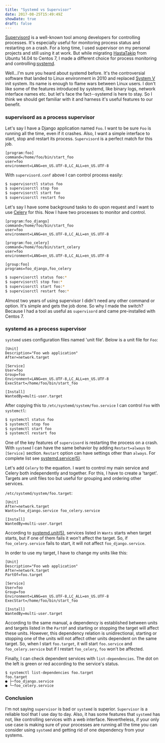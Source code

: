 ```yaml
---
title: "Systemd vs Supervisor"
date: 2017-08-25T15:49:49Z
showDate: true
draft: false
---
```


[Supervisord](http://supervisord.org/) is a well-known tool among developers
for controlling processes. It's especially useful for monitoring process status
and restarting on a crash. For a long time, I used supervisor on my personal
projects and still using it at work. But while migrating
[HastaTakip](https://github.com/egegunes/hastatakip) from Ubuntu 14.04 to
Centos 7, I made a different choice for process monitoring and
controlling:[systemd](https://www.freedesktop.org/wiki/Software/systemd/).

Well...I'm sure you heard about systemd before. It's the controversial software
that landed to Linux environment in 2010 and replaced [System
V](https://en.wikipedia.org/wiki/UNIX_System_V) init system. Its name is enough
to flame wars between Linux users. I don't like some of the features introduced
by systemd, like binary logs, network interface names etc. but let's face the
fact--systemd is here to stay. So I think we should get familiar with it and
harness it's useful features to our benefit.

### supervisord as a process supervisor

Let's say I have a Django application named `Foo`. I want to be sure `Foo` is
running all the time, even if it crashes. Also, I want a simple interface to
start, stop and restart its process. `Supervisord` is a perfect match for this
job.

```
[program:foo]
command=/home/foo/bin/start_foo
user=foo
environment=LANG=en_US.UTF-8,LC_ALL=en_US.UTF-8
```

With `supervisord.conf` above I can control process easily:

```sh
$ supervisorctl status foo
$ supervisorctl stop foo
$ supervisorctl start foo
$ supervisorctl restart foo
```

Let's say I have some background tasks to do upon request and I want to use
[Celery](http://www.celeryproject.org/) for this. Now I have two processes to
monitor and control.

```
[program:foo_django]
command=/home/foo/bin/start_foo
user=foo
environment=LANG=en_US.UTF-8,LC_ALL=en_US.UTF-8

[program:foo_celery]
command=/home/foo/bin/start_celery
user=foo
environment=LANG=en_US.UTF-8,LC_ALL=en_US.UTF-8

[group:foo]
programs=foo_django,foo_celery
```

```sh
$ supervisorctl status foo:*
$ supervisorctl stop foo:*
$ supervisorctl start foo:*
$ supervisorctl restart foo:*
```

Almost two years of using supervisor I didn't need any other command or option.
It's simple and gets the job done. So why I made the switch? Because I had a
tool as useful as `supervisord` and came pre-installed with Centos 7.

### systemd as a process supervisor

`systemd` uses configuration files named 'unit file'. Below is a unit file for
`Foo`:

```
[Unit]
Description="Foo web application"
After=network.target

[Service]
User=foo
Group=foo
Environment=LANG=en_US.UTF-8,LC_ALL=en_US.UTF-8
ExecStart=/home/foo/bin/start_foo

[Install]
WantedBy=multi-user.target
```

After copying this to `/etc/systemd/system/foo.service` I can control `Foo`
with `systemctl`:

```sh
$ systemctl status foo
$ systemctl stop foo
$ systemctl start foo
$ systemctl restart foo
```

One of the key features of `supervisord` is restarting the process on a crash.
With `systemd` I can have the same behavior by adding `Restart=always` to
`[Service]` section. `Restart` option can have settings other than `always`.
For complete list see
[systemd.service(5)](https://www.freedesktop.org/software/systemd/man/systemd.service.html).

Let's add `Celery` to the equation. I want to control my main service and
Celery both independently and together. For this, I have to create a 'target'.
Targets are unit files too but useful for grouping and ordering other services.

`/etc/systemd/system/foo.target`:

```
[Unit]
After=network.target
Wants=foo_django.service foo_celery.service

[Install]
WantedBy=multi-user.target
```

According to
[systemd.unit(5)](https://www.freedesktop.org/software/systemd/man/systemd.unit.html),
services listed in `Wants` starts when target starts, but if one of them fails
it won't affect the target. So, if `foo_celery.service` fails to start, it
will not affect `foo_django.service`.

In order to use my target, I have to change my units like this:

```
[Unit]
Description="Foo web application"
After=network.target
PartOf=foo.target

[Service]
User=foo
Group=foo
Environment=LANG=en_US.UTF-8,LC_ALL=en_US.UTF-8
ExecStart=/home/foo/bin/start_foo

[Install]
WantedBy=multi-user.target
```

According to the same manual, a dependency is established between units and
targets listed in the `PartOf` and starting or stopping the target will affect
these units. However, this dependency relation is unidirectional, starting or
stopping one of the units will not affect other units dependent on the same
target. So, when I start `foo.target`, it will start `foo.service` and
`foo_celery.service` but if I restart `foo_celery`, `foo` won't be affected.

Finally, I can check dependent services with `list-dependencies`. The dot on
the left is green or red according to the service's status.

```
$ systemctl list-dependencies foo.target
foo.target
● ├─foo_django.service
● └─foo_celery.service
```

### Conclusion

I'm not saying `supervisor` is bad or `systemd` is superior. `Supervisor` is a
reliable tool that I use day to day. Also, it has some features that `systemd`
has not, like controlling services with a web interface. Nevertheless, if your
only use case is making sure of your processes are running all the time you can
consider using `systemd` and getting rid of one dependency from your systems.
